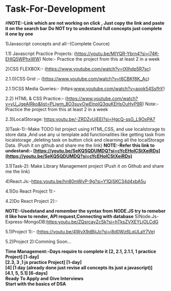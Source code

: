 # Task-For-Development
#<b>NOTE:-Link which are not working on click , Just copy the link and paste it on the search bar</b>
<b>Do NOT try to undestand full concepts just complete it one by one </b>

1)Javascript concepts and all:-(Complete Cource)

1.1) Javascript Practice Projects:  (https://youtu.be/MIYQR-Ybrn4?si=i74K-EHlQ5WPhxWW) Note:- Practice the project from this at least 2 in a week

2)CSS FLEXBOX:- (https://www.youtube.com/watch?v=tXIhdp5R7sc)     

2.1.0)CSS Grid   :- (https://www.youtube.com/watch?v=t6CBKf8K_Ac)
        
2.1.1)CSS Media Queries:- (https:www.youtube.com/watch?v=aook54SsfhY)

2.2) HTML & CSS Practice:- (https://www.youtube.com/watch?v=yU_JgeAIRko&list=PLjwm_8O3suyOwElnplQ3quKEHsOuHyP9R) Note:- Practice the project from this at least 2 in a week
        
        
2.3)LocalStorage: [https:youtu.be/-ZRDZyUjEEI?si=HgcQ-ssG_L9OxPA7](https:youtu.be/-ZRDZyUjEEI?si=HgcQ-ssG_L9OxPA7)

3)Task-1):-Make TODO list project using HTML,CSS, and use localstorage to store data ,And use any ui template add functionalities like getting task from localstorage ,deleting task on button click and clearning all the localStorage Data.  (Push it on github and share me the link) 
<b>NOTE:-Refer this link to undestand:- [https://youtu.be/SeKQSQDUMDQ?si=cYcEHoICStXeiRDs](https://youtu.be/SeKQSQDUMDQ?si=cYcEHoICStXeiRDs)</b>


3.1)Task-2): Make Library Management project  (Push it on Github and share me the link)

4)React.Js:-[https:youtu.be/hn80mWvP-9g?si=Y1QjSKC34d4xbA5u](https:youtu.be/hn80mWvP-9g?si=Y1QjSKC34d4xbA5u)

4.1)Do React Project 1):-

4.2)Do React Project 2):-

<b>NOTE:-Usedstand and remember the syntax from NODE.JS try to remeber it like how to render, API request,Connecting with database</b>
5)Node.Js-Express-MongoDB:[https:youtu.be/ZQsrcayZcSk?si=hTksZVXEYLjOLCdG](https:youtu.be/ZQsrcayZcSk?si=hTksZVXEYLjOLCdG)

5.1)Project 1):- (https://youtu.be/4WvX9dBjiJo?si=i8d0Wz6LqULaY7Ve)

5.2)Project 2):Comming Soon...

<b>Time Management:-Days require to complete it</b>
<b>[2, 2.1, 2.1.1, 1 practice Project] [1-day]</b><br>
<b>[2.3, 3 ,1 js practice Project] [1-day]</b><br>
<b>[4] [1 day (already done just revise all concepts its just a javascript)]</b><br>
<b>[4.1, 5, 5.1] [6-days]</b><br>
<b>Ready To Apply and Give Interviews</b><br>
<b>Start with the basics of DSA<b/><br>


